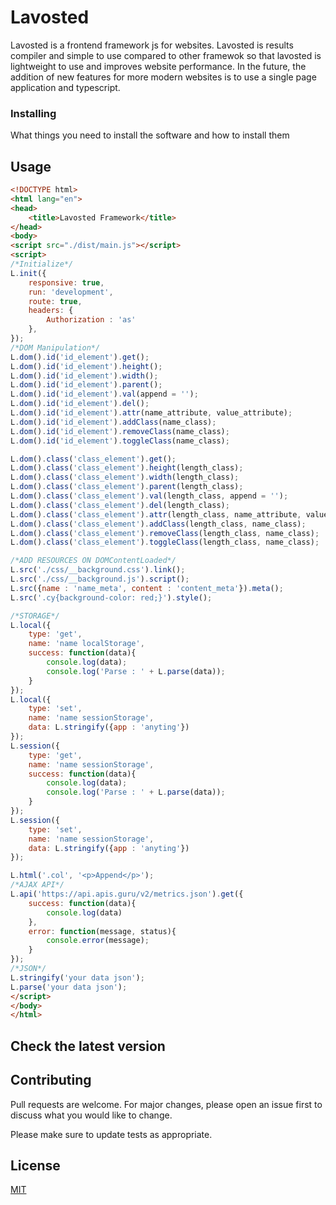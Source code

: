 # Lavosted
Lavosted is a frontend framework js for websites. Lavosted is results compiler and simple to use compared to other framewok so that lavosted is lightweight to use and improves website performance.
 In the future, the addition of new features for more modern websites is to use a single page application and typescript.

### Installing

What things you need to install the software and how to install them
## Usage

```html
<!DOCTYPE html>
<html lang="en">
<head>
	<title>Lavosted Framework</title>
</head>
<body>
<script src="./dist/main.js"></script>
<script>
/*Initialize*/
L.init({
	responsive: true,
	run: 'development',
	route: true,
	headers: {
		Authorization : 'as'
	},
});
/*DOM Manipulation*/
L.dom().id('id_element').get();
L.dom().id('id_element').height();
L.dom().id('id_element').width();
L.dom().id('id_element').parent();
L.dom().id('id_element').val(append = '');
L.dom().id('id_element').del();
L.dom().id('id_element').attr(name_attribute, value_attribute);
L.dom().id('id_element').addClass(name_class);
L.dom().id('id_element').removeClass(name_class);
L.dom().id('id_element').toggleClass(name_class);

L.dom().class('class_element').get();
L.dom().class('class_element').height(length_class);
L.dom().class('class_element').width(length_class);
L.dom().class('class_element').parent(length_class);
L.dom().class('class_element').val(length_class, append = '');
L.dom().class('class_element').del(length_class);
L.dom().class('class_element').attr(length_class, name_attribute, value_attribute);
L.dom().class('class_element').addClass(length_class, name_class);
L.dom().class('class_element').removeClass(length_class, name_class);
L.dom().class('class_element').toggleClass(length_class, name_class);

/*ADD RESOURCES ON DOMContentLoaded*/
L.src('./css/__background.css').link();
L.src('./css/__background.js').script();
L.src({name : 'name_meta', content : 'content_meta'}).meta();
L.src('.cy{background-color: red;}').style();

/*STORAGE*/
L.local({
	type: 'get',
	name: 'name localStorage',
	success: function(data){
		console.log(data);
		console.log('Parse : ' + L.parse(data));
	}
});
L.local({
	type: 'set',
	name: 'name sessionStorage',
	data: L.stringify({app : 'anyting'})
});
L.session({
	type: 'get',
	name: 'name sessionStorage',
	success: function(data){
		console.log(data);
		console.log('Parse : ' + L.parse(data));
	}
});
L.session({
	type: 'set',
	name: 'name sessionStorage',
	data: L.stringify({app : 'anyting'})
});

L.html('.col', '<p>Append</p>');
/*AJAX API*/
L.api('https://api.apis.guru/v2/metrics.json').get({
	success: function(data){
		console.log(data)
	},
	error: function(message, status){
		console.error(message);
	}
});
/*JSON*/
L.stringify('your data json');
L.parse('your data json');
</script>
</body>
</html>
```
## Check the latest version
## Contributing
Pull requests are welcome. For major changes, please open an issue first to discuss what you would like to change.

Please make sure to update tests as appropriate.

## License
[MIT](https://choosealicense.com/licenses/mit/)
